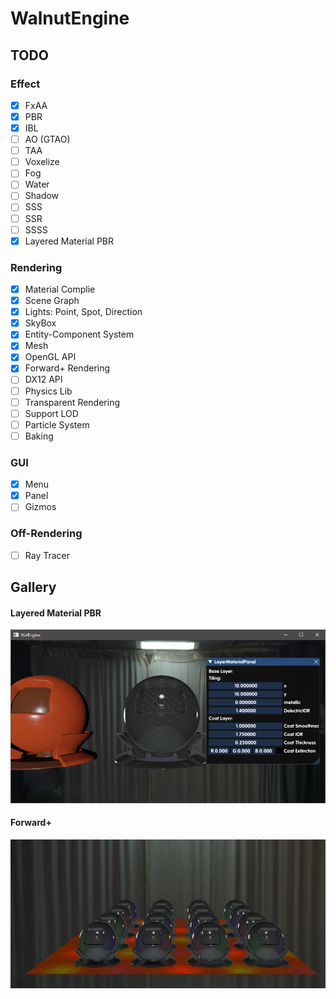 # WalnutEngine

## TODO
### Effect
- [x] FxAA
- [x] PBR
- [x] IBL
- [ ] AO (GTAO)
- [ ] TAA
- [ ] Voxelize
- [ ] Fog
- [ ] Water
- [ ] Shadow
- [ ] SSS
- [ ] SSR
- [ ] SSSS
- [x] Layered Material PBR
### Rendering
- [x] Material Complie
- [x] Scene Graph
- [x] Lights: Point, Spot, Direction
- [x] SkyBox
- [x] Entity-Component System
- [x] Mesh
- [x] OpenGL API
- [x] Forward+ Rendering
- [ ] DX12 API
- [ ] Physics Lib
- [ ] Transparent Rendering
- [ ] Support LOD
- [ ] Particle System
- [ ] Baking
### GUI
- [x] Menu
- [x] Panel
- [ ] Gizmos
### Off-Rendering
- [ ] Ray Tracer

## Gallery
#### Layered Material PBR
![layered](./img/layered.PNG)
#### Forward+
![forwardplus](./img/forwardplus.jpg)
